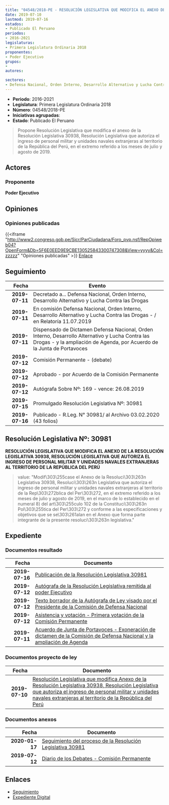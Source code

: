 ```yaml
---
title: "04548/2018-PE - RESOLUCIÓN LEGISLATIVA QUE MODIFICA EL ANEXO DE LA RESOLUCIÓN LEGISLATIVA 30938, QUE AUTORIZA EL INGRESO DE PERSONAL MILITAR Y UNIDADES NAVALES EXTRANJERAS AL TERRITORIO DE LA REPÚBLICA DEL PERÚ"
date: 2019-07-10
lastmod: 2019-07-16
estados:
- Publicado El Peruano
periodos:
- 2016-2021
legislaturas:
- Primera Legislatura Ordinaria 2018
proponentes:
- Poder Ejecutivo
grupos:
- 
autores:

sectores:
- Defensa Nacional, Orden Interno, Desarrollo Alternativo y Lucha Contra las Drogas
---
```

- **Periodo**: 2016-2021
- **Legislatura**: Primera Legislatura Ordinaria 2018
- **Número**: 04548/2018-PE
- **Iniciativas agrupadas**: 
- **Estado**: Publicado El Peruano

> Propone Resolución Legislativa que modifica el anexo de la Resolución Legislativa 30938, Resolución Legislativa que autoriza el ingreso de personal militar y unidades navales extranjeras al territorio de la República del Perú, en el extremo referido a los meses de julio y agosto de 2019.


## Actores

### Proponente

**Poder Ejecutivo**

## Opiniones

### Opiniones publicadas

{{<iframe "http://www2.congreso.gob.pe/Sicr/ParCiudadana/Foro_pvp.nsf/RepOpiweb04?OpenForm&Db=5F6E0EED9E9CBE130525843300747308&View=yyyy&Col=zzzzz" "Opiniones publicadas" >}}
[Enlace](http://www2.congreso.gob.pe/Sicr/ParCiudadana/Foro_pvp.nsf/RepOpiweb04?OpenForm&Db=5F6E0EED9E9CBE130525843300747308&View=yyyy&Col=zzzzz)


## Seguimiento

| Fecha | Evento |
|------:|--------|
| **2019-07-11** | Decretado a... Defensa Nacional, Orden Interno, Desarrollo Alternativo y Lucha Contra las Drogas |
| **2019-07-11** | En comisión Defensa Nacional, Orden Interno, Desarrollo Alternativo y Lucha Contra las Drogas - / en Relatoría 11.07.2019 |
| **2019-07-11** | Dispensado de Dictamen Defensa Nacional, Orden Interno, Desarrollo Alternativo y Lucha Contra las Drogas - y la ampliación de Agenda, por Acuerdo de la Junta de Portavoces |
| **2019-07-12** | Comisión Permanente - (debate) |
| **2019-07-12** | Aprobado - por Acuerdo de la Comisión Permanente |
| **2019-07-12** | Autógrafa Sobre Nº: 169 - vence: 26.08.2019 |
| **2019-07-15** | Promulgado Resolución Legislativa Nº: 30981 |
| **2019-07-16** | Publicado - R.Leg. N° 30981/ al Archivo 03.02.2020 (43 folios) |

## Resolución Legislativa Nº: 30981

**RESOLUCIÓN LEGISLATIVA QUE MODIFICA EL ANEXO DE LA RESOLUCIÓN LEGISLATIVA 30938, RESOLUCIÓN LEGISLATIVA QUE AUTORIZA EL INGRESO DE PERSONAL MILITAR Y UNIDADES NAVALES EXTRANJERAS AL TERRITORIO DE LA REPÚBLICA DEL PERÚ**

> value: "Modif\303\255case el Anexo de la Resoluci\303\263n Legislativa 30938, Resoluci\303\263n Legislativa que autoriza el ingreso de personal militar y unidades navales extranjeras al territorio de la Rep\303\272blica del Per\303\272, en el extremo referido a los meses de julio y agosto de 2019, en el marco de lo establecido en el numeral 8) del art\303\255culo 102 de la Constituci\303\263n Pol\303\255tica del Per\303\272 y conforme a las especificaciones y objetivos que se se\303\261alan en el Anexo que forma parte integrante de la presente resoluci\303\263n legislativa."


## Expediente

### Documentos resultado

| Fecha | Documento |
|------:|-----------|
| **2019-07-16** | [Publicación de la Resolución Legislativa 30981](http://www.leyes.congreso.gob.pe/Documentos/2016_2021/ADLP/Normas_Legales/30981-RLG.pdf) |
| **2019-07-12** | [Autógrafa de la Resolución Legislativa remitida al poder Ejecutivo](http://www.leyes.congreso.gob.pe/Documentos/2016_2021/ADLP/Texto_Aprobado/AU0454820190712.pdf) |
| **2019-07-12** | [Texto borrador de la Autógrafa de Ley visado por el Presidente de la Comisión de Defensa Nacional](http://www.leyes.congreso.gob.pe/Documentos/2016_2021/Texto_Borrador_de_Autografa/BAU0454820190712.pdf) |
| **2019-07-12** | [Asistencia y votación - Primera votación de la Comisión Permanente](http://www.leyes.congreso.gob.pe/Documentos/2016_2021/Asistencia_y_Votacion/Proyectos_de_Ley/AV0454820190712.pdf) |
| **2019-07-11** | [Acuerdo de Junta de Portavoces - Exoneración de dictamen de la Comisión de Defensa Nacional y la ampliación de Agenda](http://www.leyes.congreso.gob.pe/Documentos/2016_2021/Acuerdos/Junta_Portavoces/AJP0454820190711..pdf) |

### Documentos proyecto de ley

| Fecha | Documento |
|------:|-----------|
| **2019-07-10** | [Resolución Legislativa que modifica Anexo de la Resolución Legislativa 30938, Resolución Legislativa que autoriza el ingreso de personal militar y unidades navales extranjeras al territorio de la República del Perú](http://www.leyes.congreso.gob.pe/Documentos/2016_2021/Proyectos_de_Ley_y_de_Resoluciones_Legislativas/PL0454820190710..pdf) |

### Documentos anexos

| Fecha | Documento |
|------:|-----------|
| **2020-01-17** | [Seguimiento del proceso de la Resolución Legislativa 30981](http://www.leyes.congreso.gob.pe/Documentos/2016_2021/Seguimiento_de_Proyectos_de_Ley/04548PL20200117.pdf) |
| **2019-07-12** | [Diario de los Debates - Comisión Permanente](http://www2.congreso.gob.pe/Sicr/DiarioDebates/Publicad.nsf/SesionesPleno/05256D6E0073DFE905258436000F4CA8/$FILE/PER-2018-11.pdf) |

## Enlaces

- [Seguimiento](http://www2.congreso.gob.pe/Sicr/TraDocEstProc/CLProLey2016.nsf/f7fff46988ca05b1052578e100829cc7/60ff55830d6e7dc105258433006e72e1?OpenDocument)
- [Expediente Digital](http://www2.congreso.gob.pe/Sicr/TraDocEstProc/Expvirt_2011.nsf/visbusqptramdoc1621/04548?opendocument)


